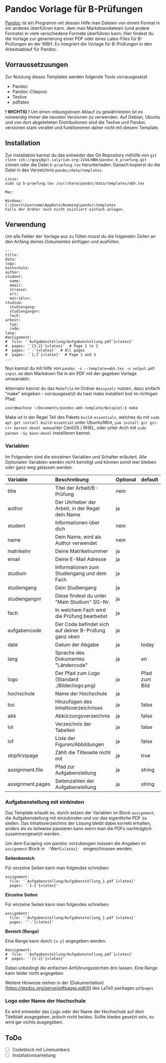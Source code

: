 # Pandoc Vorlage für B-Prüfungen

[Pandoc](https://pandoc.org) ist ein Programm mit dessen Hilfe man Dateien von einem Format in ein anderes überführen kann. dem man Markdowndateien (und andere Formate) in viele verschiedene Formate überführen kann.
Hier findest du die Vorlage zur generierung einer PDF oder eines Latex-Files für B-Prüfungen an der WBH. Es integriert die Vorlage für B-Prüfungen in den Arbeitsablauf für Pandoc.

## Vorraussetzuungen
Zur Nutzung dieses Templates werden folgende Tools vorrausgesetzt

- Pandoc
- Pandoc-Citeproc
- Texlive
- pdflatex

**! WICHTIG !** Um einen reibungslosen Ablauf zu gewährleisten ist es notwendig immer die neusten Versionen zu verwenden. Auf Debian, Ubuntu und von dort abgeleiteten Distributionen sind die Texlive und Pandoc versionen stark veraltet und funktionieren daher nicht mit diesem Template.

## Installation

Zur installation kannst du das entweder das Git Repository mithilfe von `git clone ssh://gogs@git.calyrium.org:2244/WBH/pandoc-b_pruefung.git` clonen oder die Datei `b-pruefung.tex` herunterladen. Danach kopierst du die Datei in das Verzeichnis `pandoc/data/templates`.

```
Linux:
sudo cp b-pruefung.tex /usr/share/pandoc/data/templates/wbh.tex

Mac:

Windows:
C:\Users\Username\AppData\Roaming\pandoc\templates
Falls der Ordner noch nicht existiert einfach anlegen.

```


## Verwendung

Um alle Felder der Vorlage aus zu füllen musst du die folgenden Zeilen an den Anfang deines Dokumentes einfügen und ausfüllen.

```
---
title:
date:
logo:
hochschule:
author:
student:
  name:
  email:
  strasse:
  ort:
  matriklnr:
studium:
  studiengang:
  studiengangnr:
  fach:
arbeit:
  typ:
  code:
lang:
#assignment: 
#  file: '`Aufgabenstellung/Aufgabenstellung.pdf`{=latex}'     
#  pages: '`{1-2}`{=latex}'  # Page 1 to 2
#  pages: '`-`{=latex}'  # All pages
#  pages: '`1,3`{=latex}'  # Page 1 and 3
...
```

Nun kannst du mit hilfe von `pandoc -s --template=wbh.tex -o output.pdf input.md` dein Markdown file in ein PDF mit der gegeben Vorlage umwandeln.

Alternativ kannst du das `Makefile` im Ordner `Beispiel/` nutzen, dazu einfach "make" eingeben - vorrausgesetzt du hast make installiert bist im richtigen Pfad:

`user@machine ~/Documents/pandoc-wbh-template/Beispiel:$ make`

Make ist in der Regel Teil des Pakets `build-essentials`, welches du mit  `sudo apt-get install build-essential` unter Ubuntu/Mint, `yum install gcc gcc-c++ kernel-devel make`unter CentOS / RHEL, oder unter Arch mit `sudo pacman -Sy base-devel` installieren kannst.

### Variablen

Im Folgenden sind die einzelnen Variablen und Schalter erläutert. Alle Optionalen Variablen werden nicht benötigt und können somit leer bleiben oder ganz weg gelassen werden.

|   Variable         |                     Beschreibung                      | Optional |    default    |
|:------------------ |:----------------------------------------------------- |:-------- |:------------- |
| title              | Titel der Arbeit/B-Prüfung                            | nein     |               |
| author             | Der Uhrheber der Arbeit, in der Regel dein Name       | ja       |               |
| student            | Informationen über dich                               | nein     |               |
| name               | Dein Name, wird als Author verwendet                  | nein     |               |
| matrikelnr         | Deine Matrikelnummer                                  | ja       |               |
| email              | Deine E-Mail Adresse                                  | ja       |               |
| studium            | Informationen zum Studiengang und dem Fach            | ja       |               |
| studiengang        | Dein Studiengang                                      | ja       |               |
| studiengangnr      | Diese findest du unter "Main Studium" SG-Nr.          | ja       |               |
| fach               | In welchem Fach wird die Prüfung bearbeitet           | ja       |               |
| aufgabencode       | Der Code befindet sich auf deiner B-Prüfung ganz oben | ja       |               |
| date               | Datum der Abgabe                                      | ja       | today         |
| lang               | Sprache des Dokumentes "Ländercode"                   | ja       | en            |
| logo               | Der Pfad zum Logo (Standard ./Bilder/logo.png)        | ja       | Pfad zum Bild |
| hochschule         | Name der Hochschule                                   | ja       |               |
| toc                | Hinzufügen des Inhaltsverzeichnises                   | ja       |  false  |
| abk                | Abkürzungsverzeichnis                                 | ja       | false   |
| lot                | Verzeichnis der Tabellen                              | ja       |  false  |
| lof                | Liste der Figuren/Abbildungen                         | ja       |  false  |
| skipfirstpage      | Zählt die Titleseite nicht mit                        | ja       | true          |
| assignment.file    | Pfad zur Aufgabenstellung                             | ja       | string        |
| assignment.pages   | Seitenzahlen der Aufgabenstellung                     | ja       | string        |


### Aufgabenstellung mit einbinden

Das Template erlaubt es, durch setzen der Variablen im Block `assignment`, die Aufgabenstellung mit einzubinden und vor das eigentliche PDF zu stellen. Das Inhaltsverzeichnis der Lösung bleibt dabei korrekt erhalten, anders als es teilweise passieren kann wenn man die PDFs nachträglich zusammengesetzt werden.

Um dem Escaping von pandoc vorzubeugen müssen die Angaben im `assignment` Block in ` '`Wert`{=latex}' ` eingeschlossen werden.


**Seitenbereich**

Für einzelne Seiten kann man folgendes schreiben:
```
assignment: 
  file: '`Aufgabenstellung/Aufgabenstellung_1.pdf`{=latex}'     
  pages: '`1-2`{=latex}'  
```


**Einzelne Seiten**

Für einzelne Seiten kann man folgendes schreiben:
```
assignment: 
  file: '`Aufgabenstellung/Aufgabenstellung_1.pdf`{=latex}'     
  pages: '`-`{=latex}'  
```

**Bereich (Range)**

Eine Range kann durch `{x-y}` angegeben werden.

```
#assignment: 
#  file: '`Aufgabenstellung/Aufgabenstellung.pdf`{=latex}'     
#  pages: '`{1-2}`{=latex}'  
```
Dabei unbedingt die einfachen Anführungszeichen drin lassen. Eine Range kann leider nicht angegeben

Weitere Hinweise stehen in der (Dokumentation)[https://texdoc.org/serve/pdfpages.pdf/0] des LaTeX packages `pdfpages`

### Logo oder Name der Hochschule

Es wird entweder das Logo oder der Name der Hochschule auf dem Titelblatt ausgegeben, jedoch nicht beides. Sollte biedes gesetzt sein, so wird gar nichts ausgegeben.

## ToDo

- [ ] Codeblock mit Linenumbers
- [ ] Installationsanleitung
